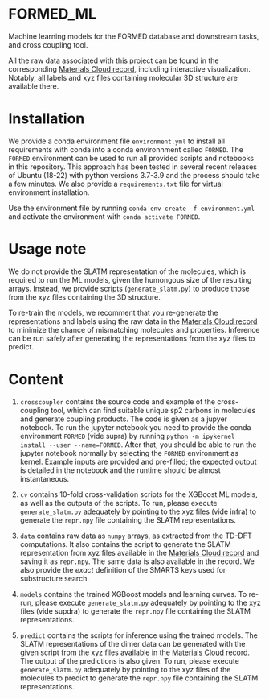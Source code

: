 # FORMED_ML

Machine learning models for the FORMED database and downstream tasks, and cross coupling tool.

All the raw data associated with this project can be found in the corresponding [Materials Cloud record](https://doi.org/10.24435/materialscloud:j6-e2), including interactive visualization. Notably, all labels and xyz files containing molecular 3D structure are available there.

# Installation

We provide a conda environment file `environment.yml` to install all requirements with conda into a conda environnment called `FORMED`. The `FORMED` environment can be used to run all provided scripts and notebooks in this repository. This approach has been tested in several recent releases of Ubuntu (18-22) with python versions 3.7-3.9 and the process should take a few minutes. We also provide a `requirements.txt` file for virtual environment installation.

Use the environment file by running `conda env create -f environment.yml` and activate the environment with `conda activate FORMED`. 

# Usage note

We do not provide the SLATM representation of the molecules, which is required to run the ML models, given the humongous size of the resulting arrays. Instead, we provide scripts (`generate_slatm.py`) to produce those from the xyz files containing the 3D structure. 

To re-train the models, we recomment that you re-generate the representations and labels using the raw data in the [Materials Cloud record](https://doi.org/10.24435/materialscloud:j6-e2) to minimize the chance of mismatching molecules and properties. Inference can be run safely after generating the representations from the xyz files to predict. 

# Content

1. `crosscoupler` contains the source code and example of the cross-coupling tool, which can find suitable unique sp2 carbons in molecules and generate coupling products. The code is given as a jupyer notebook. To run the jupyter notebook you need to provide the conda environment `FORMED` (vide supra) by running `python -m ipykernel install --user --name=FORMED`. After that, you should be able to run the jupyter notebook normally by selecting the `FORMED` environment as kernel. Example inputs are provided and pre-filled; the expected output is detailed in the notebook and the runtime should be almost instantaneous.

2. `cv` contains 10-fold cross-validation scripts for the XGBoost ML models, as well as the outputs of the scripts. To run, please execute `generate_slatm.py` adequately by pointing to the xyz files (vide infra) to generate the `repr.npy` file containing the SLATM representations.

3. `data` contains raw data as `numpy` arrays, as extracted from the TD-DFT computations. It also contains the script to generate the SLATM representation from xyz files available in the [Materials Cloud record](https://doi.org/10.24435/materialscloud:j6-e2) and saving it as `repr.npy`. The same data is also available in the record. We also provide the *exact* definition of the SMARTS keys used for substructure search.

4. `models` contains the trained XGBoost models and learning curves. To re-run, please execute `generate_slatm.py` adequately by pointing to the xyz files (vide supdra) to generate the `repr.npy` file containing the SLATM representations.

5. `predict` contains the scripts for inference using the trained models. The SLATM representations of the dimer data can be generated with the given script from the xyz files available in the [Materials Cloud record](https://doi.org/10.24435/materialscloud:j6-e2). The output of the predictions is also given. To run, please execute `generate_slatm.py` adequately by pointing to the xyz files of the molecules to predict to generate the `repr.npy` file containing the SLATM representations.
